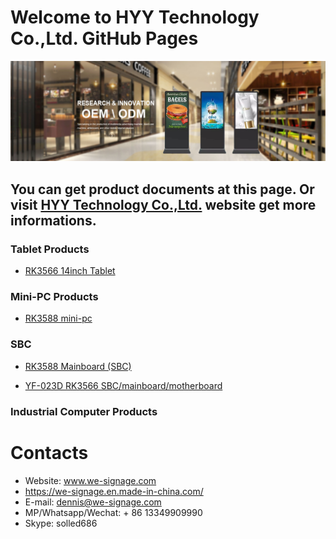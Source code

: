 # Welcome to HYY Technology Co.,Ltd. GitHub Pages

![](banner.jpeg)
## You can get product documents at this page. Or visit [HYY Technology Co.,Ltd.](www.we-signage.com) website get more informations.

### Tablet Products
- [RK3566 14inch Tablet](https://github.com/pengyixing/RK3566-14inch-Tablet)

### Mini-PC Products
- [RK3588 mini-pc](https://github.com/pengyixing/RK3588-Development-Board/blob/main/mini-pc.md)
### SBC
- [RK3588 Mainboard (SBC)](https://github.com/pengyixing/RK3588-Development-Board)

- [YF-023D RK3566 SBC/mainboard/motherboard](https://github.com/pengyixing/RK3566-14inch-Tablet/blob/main/YF-023D_RK3566_SBC.md)

### Industrial Computer Products

# Contacts
- Website: www.we-signage.com
- https://we-signage.en.made-in-china.com/
- E-mail: dennis@we-signage.com
- MP/Whatsapp/Wechat: + 86 13349909990
- Skype: solled686